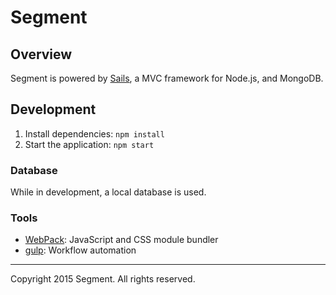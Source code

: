 # Segment

## Overview

Segment is powered by [Sails](http://sailsjs.org/), a MVC framework for Node.js, and MongoDB.

## Development

1. Install dependencies: `npm install`
2. Start the application: `npm start`

### Database 

While in development, a local database is used.

### Tools

- [WebPack](): JavaScript and CSS module bundler
- [gulp](): Workflow automation

---
Copyright 2015 Segment. All rights reserved.
